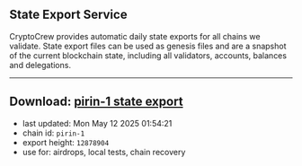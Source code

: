 ## State Export Service
CryptoCrew provides automatic daily state exports for all chains we validate. State export files can be used as genesis files and are a snapshot of the current blockchain state, including all validators, accounts, balances and delegations.

---
**Download: [pirin-1 state export](https://dl-eu2.ccvalidators.com/SERVICE/nolus/pirin-1_export_12878904.json)**
---

- last updated: Mon May 12 2025 01:54:21
- chain id: `pirin-1`
- export height: `12878904`
- use for: airdrops, local tests, chain recovery
